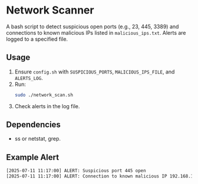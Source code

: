 # Network Scanner

A bash script to detect suspicious open ports (e.g., 23, 445, 3389) and connections to known malicious IPs listed in `malicious_ips.txt`. Alerts are logged to a specified file.

## Usage
1. Ensure `config.sh` with `SUSPICIOUS_PORTS`, `MALICIOUS_IPS_FILE`, and `ALERTS_LOG`.
2. Run:
   ```bash
   sudo ./network_scan.sh
   ```
3. Check alerts in the log file.

## Dependencies
- ss or netstat, grep.

## Example Alert
   ```bash
   [2025-07-11 11:17:00] ALERT: Suspicious port 445 open
[2025-07-11 11:17:00] ALERT: Connection to known malicious IP 192.168.1.30 detected
   ```

